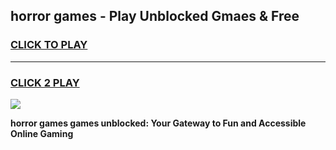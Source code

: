 
## horror games - Play Unblocked Gmaes & Free
<h3>
<a href="https://premium.freeplayer.one?title=horror_games&ref=20F">CLICK TO PLAY</a></h3>
<hr>

<h3>
<a href="https://premium.freeplayer.one?title=horror_games&ref=20F">CLICK 2 PLAY</a>
  
</h3>

<a href="https://premium.freeplayer.one?title=horror_games&ref=20F/"><img src="https://clearcache.store/games.png"></a>


**horror games games unblocked: Your Gateway to Fun and Accessible Online Gaming**
